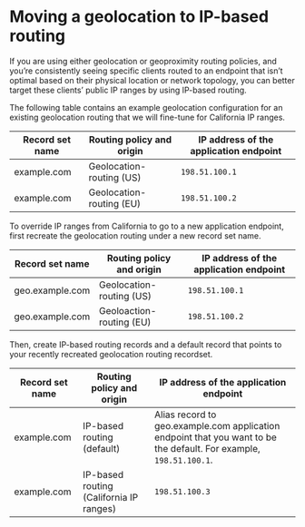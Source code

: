 # Moving a geolocation to IP\-based routing<a name="resource-record-sets-move-geolocation-to-cidr"></a>

If you are using either geolocation or geoproximity routing policies, and you’re consistently seeing specific clients routed to an endpoint that isn’t optimal based on their physical location or network topology, you can better target these clients’ public IP ranges by using IP\-based routing\.

The following table contains an example geolocation configuration for an existing geolocation routing that we will fine\-tune for California IP ranges\.


| Record set name | Routing policy and origin | IP address of the application endpoint  | 
| --- | --- | --- | 
|  example\.com  |  Geolocation\-routing \(US\)  |  `198.51.100.1`  | 
|  example\.com  |  Geolocation\-routing \(EU\)   |  `198.51.100.2`  | 

To override IP ranges from California to go to a new application endpoint, first recreate the geolocation routing under a new record set name\.


| Record set name | Routing policy and origin | IP address of the application endpoint  | 
| --- | --- | --- | 
|  geo\.example\.com  |  Geolocation\-routing \(US\)  |  `198.51.100.1`  | 
|  geo\.example\.com  |  Geoloaction\-routing \(EU\)   |  `198.51.100.2`  | 

Then, create IP\-based routing records and a default record that points to your recently recreated geolocation routing recordset\. 


| Record set name | Routing policy and origin | IP address of the application endpoint  | 
| --- | --- | --- | 
|  example\.com  |  IP\-based routing \(default\)   |  Alias record to geo\.example\.com application endpoint that you want to be the default\. For example, `198.51.100.1`\.  | 
|  example\.com  |  IP\-based routing \(California IP ranges\)   |  `198.51.100.3`  | 
